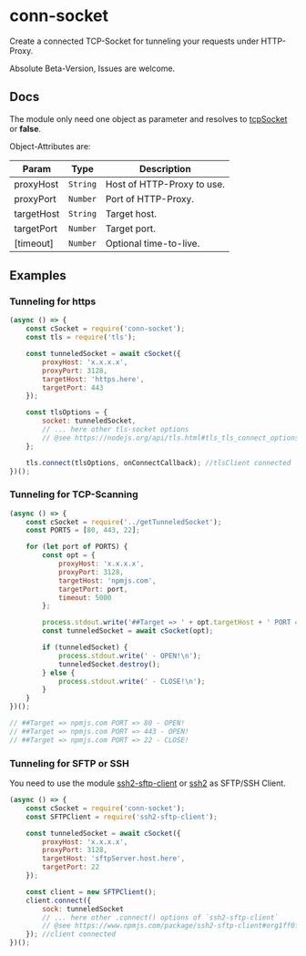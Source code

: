 # conn-socket

Create a connected TCP-Socket for tunneling your requests under HTTP-Proxy.

Absolute Beta-Version, Issues are welcome.

## Docs

The module only need one object as parameter and resolves to [tcpSocket](https://nodejs.org/api/net.html#net_class_net_socket) or **false**.

Object-Attributes are:

| Param  | Type                | Description  |
| ------ | ------------------- | ------------ |
|proxyHost | <code>String</code> |  Host of HTTP-Proxy to use. |
|proxyPort | <code>Number</code> |  Port of HTTP-Proxy. |
|targetHost | <code>String</code> |  Target host. |
|targetPort | <code>Number</code> |  Target port. |
|[timeout] | <code>Number</code> |  Optional time-to-live. |



## Examples

### Tunneling for https

```javascript
(async () => {
    const cSocket = require('conn-socket');
    const tls = require('tls');

    const tunneledSocket = await cSocket({
        proxyHost: 'x.x.x.x',
        proxyPort: 3128,
        targetHost: 'https.here',
        targetPort: 443
    });

    const tlsOptions = {
        socket: tunneledSocket,
        // ... here other tls-socket options
        // @see https://nodejs.org/api/tls.html#tls_tls_connect_options_callback
    };

    tls.connect(tlsOptions, onConnectCallback); //tlsClient connected
})();
```

### Tunneling for TCP-Scanning

```javascript
(async () => {
    const cSocket = require('../getTunneledSocket');
    const PORTS = [80, 443, 22];

    for (let port of PORTS) {
        const opt = {
            proxyHost: 'x.x.x.x',
            proxyPort: 3128,
            targetHost: 'npmjs.com',
            targetPort: port,
            timeout: 5000
        };

        process.stdout.write('##Target => ' + opt.targetHost + ' PORT => ' + opt.targetPort);
        const tunneledSocket = await cSocket(opt);

        if (tunneledSocket) {
            process.stdout.write(' - OPEN!\n');
            tunneledSocket.destroy();
        } else {
            process.stdout.write(' - CLOSE!\n');
        }
    }
})();

// ##Target => npmjs.com PORT => 80 - OPEN!
// ##Target => npmjs.com PORT => 443 - OPEN!
// ##Target => npmjs.com PORT => 22 - CLOSE!
```

### Tunneling for SFTP or SSH

You need to use the module [ssh2-sftp-client](https://www.npmjs.com/package/ssh2-sftp-client) or [ssh2](https://www.npmjs.com/package/ssh2) as SFTP/SSH Client.

```javascript
(async () => {
    const cSocket = require('conn-socket');
    const SFTPClient = require('ssh2-sftp-client');

    const tunneledSocket = await cSocket({
        proxyHost: 'x.x.x.x',
        proxyPort: 3128,
        targetHost: 'sftpServer.host.here',
        targetPort: 22
    });

    const client = new SFTPClient();
    client.connect({
        sock: tunneledSocket
        // ... here other .connect() options of `ssh2-sftp-client`
        // @see https://www.npmjs.com/package/ssh2-sftp-client#org1ff0f58
    }); //client connected
})();
```